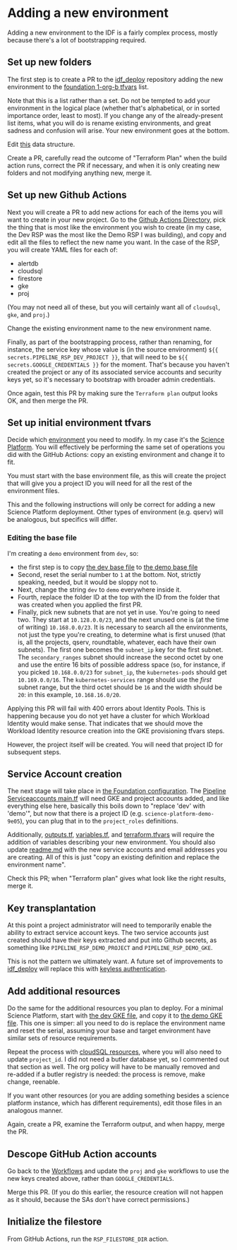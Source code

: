 # Adding a new environment

Adding a new environment to the IDF is a fairly complex process, mostly
because there's a lot of bootstrapping required.

## Set up new folders

The first step is to create a PR to the
[idf_deploy](https://github.com/lsst/idf_deploy) repository adding the
new environment to the [foundation 1-org-b
tfvars](./environment/foundation/1-org-b.tfvars) list.

Note that this is a list rather than a set.  Do not be tempted to add
your environment in the logical place (whether that's alphabetical, or
in sorted importance order, least to most).  If you change any of the
already-present list items, what you will do is rename existing
environments, and great sadness and confusion will arise.  Your new
environment goes at the bottom.

Edit
[this](https://github.com/lsst/idf_deploy/blob/d2f5f83d4c268b003df57106b74c623b98d586b0/environment/foundation/1-org-b/1-org-b.tfvars#L4-L12)
data structure.

Create a PR, carefully read the outcome of "Terraform Plan" when the
build action runs, correct the PR if necessary, and when it is only
creating new folders and not modifying anything new, merge it.

## Set up new Github Actions

Next you will create a PR to add new actions for each of the items
you will want to create in your new project.  Go to the [Github Actions
Directory](./.github/workflows), pick the thing that is most like the
environment you wish to create (in my case, the Dev RSP was the most
like the Demo RSP I was building), and copy and edit all the files to
reflect the new name you want.  In the case of the RSP, you will create
YAML files for each of:
* alertdb
* cloudsql
* firestore
* gke
* proj

(You may not need all of these, but you will certainly want all of
`cloudsql`, `gke`, and `proj`.)

Change the existing environment name to the new environment name.

Finally, as part of the bootstrapping process, rather than renaming, for
instance, the service key whose value is (in the source environment)
`${{ secrets.PIPELINE_RSP_DEV_PROJECT }}`, that will need to be
`${{ secrets.GOOGLE_CREDENTIALS }}` for the moment.  That's because you
haven't created the project or any of its associated service accounts
and security keys yet, so it's necessary to bootstrap with broader
admin credentials.

Once again, test this PR by making sure the `Terraform plan` output
looks OK, and then merge the PR.

## Set up initial environment tfvars

Decide which [environment](./environment/deployments) you need to
modify.  In my case it's the [Science
Platform](./environment/deployments/science-platform).  You will
effectively be performing the same set of operations you did with the
GitHub Actions: copy an existing environment and change it to fit.

You must start with the base environment file, as this will create the
project that will give you a project ID you will need for all the rest
of the environment files.

This and the following instructions will only be correct for adding a
new Science Platform deployment.  Other types of environment
(e.g. qserv) will be analogous, but specifics will differ.

### Editing the base file

I'm creating a `demo` environment from `dev`, so:

* the first step is to copy
  [the dev base file](./environment/deployments/science-platform/dev.tfvars) to 
  [the demo base
  file](./environment/deployments/science-platform/dev.tfvars)
* Second, reset the serial number to `1` at the bottom.  Not, strictly
  speaking, needed, but it would be sloppy not to.
* Next, change the string `dev` to `demo` everywhere inside it.
* Fourth, replace the folder ID at the top with the ID from the folder
  that was created when you applied the first PR.
* Finally, pick new subnets that are not yet in use.  You're going to
  need two.  They start at `10.128.0.0/23`, and the next unused one is
  (at the time of writing) `10.168.0.0/23`.  It is necessary to search
  all the environments, not just the type you're creating, to determine
  what is first unused (that is, all the projects, qserv, roundtable,
  whatever, each have their own subnets).  The first one becomes the
  `subnet_ip` key for the first subnet.  The `secondary_ranges` subnet
  should increase the second octet by one and use the entire 16 bits of
  possible address space (so, for instance, if you picked
  `10.168.0.0/23` for `subnet_ip`, the `kubernetes-pods` should get
  `10.169.0.0/16`.  The `kubernetes-services` range should use the
  *first* subnet range, but the third octet should be `16` and the width
  should be `20`: in this example, `10.168.16.0/20`.

Applying this PR will fail with 400 errors about Identity Pools.  This
is happening because you do not yet have a cluster for which Workload
Identity would make sense.  That indicates that we should move the
Workload Identity resource creation into the GKE provisioning tfvars
steps.

However, the project itself will be created.  You will need that project
ID for subsequent steps.

## Service Account creation

The next stage will take place in [the Foundation
configuration](./environment/foundation).  The [Pipeline Serviceaccounts
main.tf](./environment/foundation/pipeline_serviceaccounts/main.tf) will
need GKE and project accounts added, and like everything else here,
basically this boils down to "replace 'dev' with 'demo'", but now
that there is a project ID (e.g. `science-platform-demo-9e05`), you can
plug that in to the `project_roles` definitions.

Additionally,
[outputs.tf](./environment/foundation/pipeline_serviceaccounts/main.tf),
[variables.tf](./environment/foundation/pipeline_serviceaccounts/), and
[terraform.tfvars](./environment/foundation/pipeline_serviceaccounts/terraform.tfvars)
will require the addition of variables describing your new environment.
You should also update
[readme.md](./environment/foundation/pipeline_serviceaccounts/) with the
new service accounts and email addresses you are creating.  All of this
is just "copy an existing definition and replace the environment name".

Check this PR; when "Terraform plan" gives what look like the right
results, merge it.

## Key transplantation

At this point a project administrator will need to temporarily enable
the ability to extract service account keys.  The two service accounts
just created should have their keys extracted and put into Github
secrets, as something like `PIPELINE_RSP_DEMO_PROJECT` and
`PIPELINE_RSP_DEMO_GKE`.

This is not the pattern we ultimately want.  A future set of
improvements to [idf_deploy](.) will replace this with [keyless
authentication](https://cloud.google.com/blog/products/identity-security/enabling-keyless-authentication-from-github-actions).


## Add additional resources

Do the same for the additional resources you plan to deploy.  For a
minimal Science Platform, start with [the dev GKE
file](./environment/deployments/science-platform/dev-gke.tfvars),
and copy it to [the demo GKE
file](./environment/deployments/science-platform/demo-gke.tfvars).  This
one is simper: all you need to do is replace the environment name and
reset the serial, assuming your base and target environment have similar
sets of resource requirements.

Repeat the process with [cloudSQL
resources](./environment/deployments/science-platform/demo-gke.tfvars),
where you will also need to update `project_id`.  I did not need a
butler database yet, so I commented out that section as well.  The org
policy will have to be manually removed and re-added if a butler
registry is needed: the process is remove, make change, reenable.

If you want other resources (or you are adding something besides a
science platform instance, which has different requirements), edit those
files in an analogous manner.

Again, create a PR, examine the Terraform output, and when happy, merge
the PR.

## Descope GitHub Action accounts

Go back to the [Workflows](.github/workflows) and update the `proj` and
`gke` workflows to use the new keys created above, rather than
`GOOGLE_CREDENTIALS`.

Merge this PR.  (If you do this earlier, the resource creation will not
happen as it should, because the SAs don't have correct permissions.)

## Initialize the filestore

From GitHub Actions, run the `RSP_FILESTORE_DIR` action.

